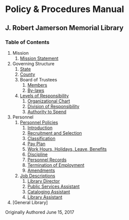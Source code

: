 [1.1]: mission-statement.md
[2.1]: state.md
[2.2]: county.md
[2.3]: board-of-trustees.md
[2.3.1]: board-of-trustees.md#members
[2.3.2]: board-of-trustees.md#by-laws
[2.4]: levels-of-responsibility.md
[2.4.1]: levels-of-responsibility.md#organizational-chart
[2.4.2]: levels-of-responsibility.md#division-of-responsibility
[2.4.3]: levels-of-responsibility.md#authority-to-spend
[3.1]: personnel-policies.md
[3.1.1]: personnel-policies.md#introduction
[3.1.2]: personnel-policies.md#recruitment-and-selection
[3.1.3]: personnel-policies.md#classification
[3.1.4]: personnel-policies.md#pay-plan
[3.1.5]: personnel-policies.md#work-hours-holidays-leave-benefits
[3.1.6]: personnel-policies.md#discipline
[3.1.7]: personnel-policies.md#personnel-records
[3.1.8]: personnel-policies.md#termination-of-employment
[3.1.9]: personnel-policies.md#amendments
[3.2]: job-descriptions.md
[3.2.1]: job-descriptions.md#library-director
[3.2.2]: job-descriptions.md#public-services-assistant
[3.2.3]: job-descriptions.md#cataloging-assistant
[3.2.4]: job-descriptions.md#library-assistant

# Policy & Procedures Manual
## J. Robert Jamerson Memorial Library
### Table of Contents

1. Mission
	1. [Mission Statement][1.1]
2. Governing Structure
	1. [State][2.1]
	2. [County][2.2]
	3. Board of Trustees
		1. [Members][2.3.1]
		2. [By-laws][2.3.2]
	4. [Levels of Responsibility][2.4]
		1. [Organizational Chart][2.4.1]
		2. [Division of Responsibility][2.4.2]
		3. [Authority to Spend][2.4.3]
3. Personnel
	1. [Personnel Policies][3.1]
		1. [Introduction][3.1.1]
		2. [Recruitment and Selection][3.1.2]
		3. [Classification][3.1.3]
		4. [Pay Plan][3.1.4]
		5. [Work Hours, Holidays, Leave, Benefits][3.1.5]
		6. [Discipline][3.1.6]
		7. [Personnel Records][3.1.7]
		8. [Termination of Employment][3.1.8]
		9. [Amendments][3.1.9]
	2. [Job Descriptions][3.2]
		1. [Library Director][3.2.1]
		2. [Public Services Assistant][3.2.2]
		3. [Cataloging Assistant][3.2.3]
		4. [Library Assistant][3.2.4]
4. [General Library]

Originally Authored June 15, 2017

